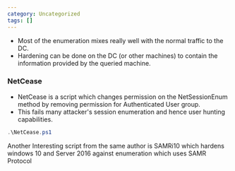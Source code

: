 ```yaml
---
category: Uncategorized
tags: []
---
```

- Most of the enumeration mixes really well with the normal traffic to the DC.
- Hardening can be done on the DC (or other machines) to contain the information provided by the queried machine.
### NetCease
- NetCease is a script which changes permission on the NetSessionEnum method by removing permission for Authenticated User group.
- This fails many attacker's session enumeration and hence user hunting capabilities.
```powershell
.\NetCease.ps1
```

Another Interesting script from the same author is SAMRi10 which hardens windows 10 and Server 2016 against enumeration which uses SAMR Protocol